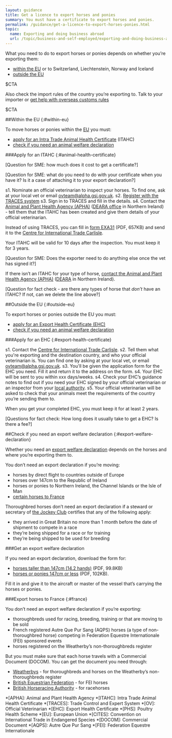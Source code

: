```yaml
---
layout: guidance
title: Get a licence to export horses and ponies
summary: You must have a certificate to export horses and ponies.
permalink: /guidance/get-a-licence-to-export-horses-ponies.html
topic:
  name: Exporting and doing business abroad
  url: /topic/business-and-self-employed/exporting-and-doing-business-abroad.html
---
```

What you need to do to export horses or ponies depends on whether you’re exporting them:

- [within the EU](#within-eu) or to Switzerland, Liechtenstein, Norway and Iceland
- [outside the EU](#outside-EU)



$CTA

Also check the import rules of the country you’re exporting to. Talk to your importer or [get help with overseas customs rules](/answer/choosing-export-market-ukti.html)

$CTA

##Within the EU
{:#within-eu}

To move horses or ponies within the [EU](/eu-eea) you must:

- [apply for an Intra Trade Animal Health Certificate](#animal-health-certificate) (ITAHC)
- [check if you need an animal welfare declaration](#export-welfare-declaration)

###Apply for an ITAHC
{:#animal-health-certificate}

[Question for SME: how much does it cost to get a certificate?]

[Question for SME: what do you need to do with your certificate when you have it? Is it a case of attaching it to your export declaration?]

s1. Nominate an official veterinarian to inspect your horses. To find one, ask at your local vet or email <ovteam@alpha.gsi.gov.uk>.
s2. [Register with the TRACES system](https://webgate.ec.europa.eu/sanco/traces/registration/open.do)
s3. Sign in to TRACES and fill in the details.
s4. Contact the [Animal and Plant Health Agency (APHA)](/government/organisations/animal-and-plant-health-agency/about/access-and-opening) ([DEARA office](https://www.dardni.gov.uk/contact) in Northern Ireland) - tell them that the ITAHC has been created and give them details of your official veterinarian.

Instead of using TRACES,  you can fill in [form EXA31](https://www.gov.uk/government/uploads/system/uploads/attachment_data/file/487419/form-exa31.pdf) (PDF, 657KB) and send it to the [Centre for International Trade Carlisle](/government/organisations/animal-and-plant-health-agency/about/access-and-opening#specialist-service-centres-ssc).

Your ITAHC will be valid for 10 days after the inspection. You must keep it for 3 years.

[Question for SME: Does the exporter need to do anything else once the vet has signed it?]

If there isn’t an ITAHC for your type of horse, [contact the Animal and Plant Health Agency (APHA)](https://www.gov.uk/government/organisations/animal-and-plant-health-agency/about/access-and-opening#specialist-service-centres-ssc) ([DEARA](https://www.dardni.gov.uk/contact) in Northern Ireland).

[Question for fact check - are there any types of horse that _don’t_ have an ITAHC? If not, can we delete the line above?]


##Outside the EU
{:#outside-eu}

To export horses or ponies outside the EU you must:

- [apply for an Export Health Certificate (EHC)](#export-health-certificate)
- [check if you need an animal welfare declaration](#export-welfare-declaration)


###Apply for an EHC
{:#export-health-certificate}

s1. Contact the [Centre for International Trade Carlisle](/government/organisations/animal-and-plant-health-agency/about/access-and-opening#centre-for-international-trade-carlisle).
s2. Tell them what you're exporting and the destination country, and who your official veterinarian is. You can find one by asking at your local vet, or email <ovteam@alpha.gsi.gov.uk>.
s3. You'll be given the application form for the EHC you need. Fill it and return it to the address on the form.
s4. Your EHC will be sent to you within xxx days/weeks.
s4. Check your EHC’s guidance notes to find out if you need your EHC signed by your official veterinarian or an inspector from your [local authority](/local-council). 
s5. Your official veterinarian will be asked to check that your animals meet the requirements of the country you’re sending them to.

When you get your completed EHC, you must keep it for at least 2 years.

[Questions for fact check: How long does it usually take to get a EHC? Is there a fee?]

##Check if you need an export welfare declaration
{:#export-welfare-declaration}

Whether you need an [export welfare declaration](#export-welfare-declaration) depends on the horses and where you’re exporting them to.

You don’t need an export declaration if you’re moving:

- horses by direct flight to countries outside of Europe
- horses over 147cm to the Republic of Ireland
- horses or ponies to Northern Ireland, the Channel Islands or the Isle of Man
- [certain horses to France](#france)

Thoroughbred horses don’t need an export declaration if a steward or secretary of [the Jockey Club](http://www.thejockeyclub.co.uk/contact/contact) certifies that any of the following apply:

- they arrived in Great Britain no more than 1 month before the date of shipment to compete in a race
- they’re being shipped for a race or for training
- they’re being shipped to be used for breeding

###Get an export welfare declaration

If you need an export declaration, download the form for:

- [horses taller than 147cm (14.2 hands)](https://www.gov.uk/government/uploads/system/uploads/attachment_data/file/413965/exh6.pdf) (PDF, 99.8KB)
- [horses or ponies 147cm or less](https://www.gov.uk/government/uploads/system/uploads/attachment_data/file/413969/exh7.pdf) (PDF, 102KB).

Fill it in and give it to the aircraft or master of the vessel that’s carrying the horses or ponies.


###Export horses to France
{:#france}

You don’t need an export welfare declaration if you’re exporting:

- thoroughbreds used for racing, breeding, training or that are moving to be sold
- French registered Autre Que Pur Sang (AQPS) horses (a type of non-thoroughbred horse)
competing in Federation Equestre Internationale (FEI) sponsored events
- horses registered on the Weatherby’s non-thoroughbreds register

But you must make sure that each horse travels with a Commercial Document (DOCOM). You can get the document you need through:

- [Weatherbys](https://www.weatherbys.co.uk/) - for thoroughbreds and horses on the Weatherby’s non-thoroughbreds register
- [British Equestrian Federation](http://www.bef.co.uk/Contact.aspx) - for FEI horses
- [British Horseracing Authority](http://www.britishhorseracing.com/bha/about-us/contact-bha/) - for racehorses



*[APHA]: Animal and Plant Health Agency
*[ITAHC]: Intra Trade Animal Health Certificate
*[TRACES]: Trade Control and Expert System
*[OV]: Official Veterinarian
*[EHC]: Export Health Certificate
*[PHS]: Poultry Health Scheme
*[EU]: European Union
*[CITES]: Convention on International Trade in Endangered Species 
*[DOCOM]: Commercial Document
*[AQPS]: Autre Que Pur Sang
*[FEI]: Federation Equestre Internationale
